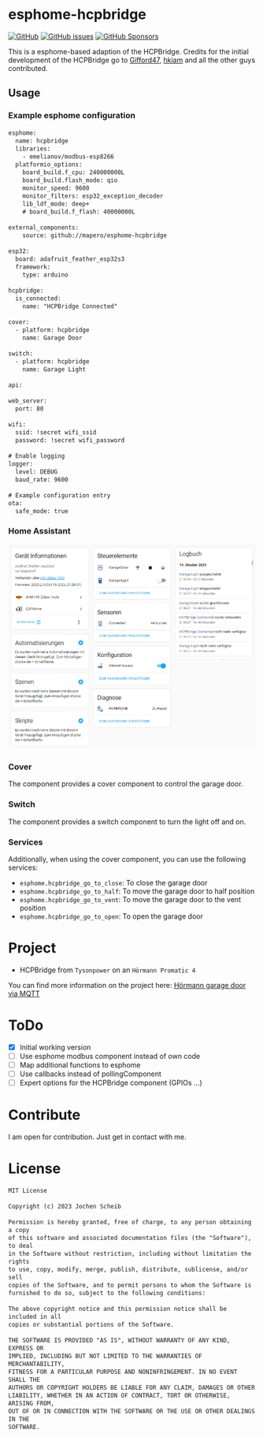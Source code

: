 # esphome-hcpbridge

[![GitHub](https://img.shields.io/github/license/mapero/esphome-hcpbridge)](https://github.com/mapero/esphome-hcpbridge/blob/main/LICENSE)
[![GitHub issues](https://img.shields.io/github/issues/mapero/esphome-hcpbridge)](https://github.com/mapero/esphome-hcpbridge)
[![GitHub Sponsors](https://img.shields.io/github/sponsors/mapero)](https://github.com/sponsors/mapero)


This is a esphome-based adaption of the HCPBridge. Credits for the initial development of the HCPBridge go to [Gifford47](https://github.com/Gifford47/HCPBridgeMqtt), [hkiam](https://github.com/hkiam/HCPBridge) and all the other guys contributed.

## Usage

### Example esphome configuration

```
esphome:
  name: hcpbridge
  libraries:
    - emelianov/modbus-esp8266
  platformio_options:
    board_build.f_cpu: 240000000L
    board_build.flash_mode: qio
    monitor_speed: 9600
    monitor_filters: esp32_exception_decoder
    lib_ldf_mode: deep+
    # board_build.f_flash: 40000000L

external_components:
    source: github://mapero/esphome-hcpbridge

esp32:
  board: adafruit_feather_esp32s3
  framework:
    type: arduino

hcpbridge:
  is_connected:
    name: "HCPBridge Connected"

cover:
  - platform: hcpbridge
    name: Garage Door

switch:
  - platform: hcpbridge
    name: Garage Light

api:

web_server:
  port: 80

wifi:
  ssid: !secret wifi_ssid
  password: !secret wifi_password

# Enable logging
logger:
  level: DEBUG
  baud_rate: 9600

# Example configuration entry
ota:
  safe_mode: true
```

### Home Assistant

![Home Assistant Device Overview](docs/device_overview.png)

### Cover

The component provides a cover component to control the garage door.

### Switch

The component provides a switch component to turn the light off and on.

### Services

Additionally, when using the cover component, you can use the following services:

- `esphome.hcpbridge_go_to_close`: To close the garage door
- `esphome.hcpbridge_go_to_half`: To move the garage door to half position
- `esphome.hcpbridge_go_to_vent`: To move the garage door to the vent position
- `esphome.hcpbridge_go_to_open`: To open the garage door

# Project

- HCPBridge from `Tysonpower` on an `Hörmann Promatic 4`

You can find more information on the project here: [Hörmann garage door via MQTT](https://community.home-assistant.io/t/hormann-garage-door-via-mqtt/279938/340)

# ToDo

- [x] Initial working version
- [ ] Use esphome modbus component instead of own code
- [ ] Map additional functions to esphome
- [ ] Use callbacks instead of pollingComponent
- [ ] Expert options for the HCPBridge component (GPIOs ...)

# Contribute

I am open for contribution. Just get in contact with me.

# License

```
MIT License

Copyright (c) 2023 Jochen Scheib

Permission is hereby granted, free of charge, to any person obtaining a copy
of this software and associated documentation files (the "Software"), to deal
in the Software without restriction, including without limitation the rights
to use, copy, modify, merge, publish, distribute, sublicense, and/or sell
copies of the Software, and to permit persons to whom the Software is
furnished to do so, subject to the following conditions:

The above copyright notice and this permission notice shall be included in all
copies or substantial portions of the Software.

THE SOFTWARE IS PROVIDED "AS IS", WITHOUT WARRANTY OF ANY KIND, EXPRESS OR
IMPLIED, INCLUDING BUT NOT LIMITED TO THE WARRANTIES OF MERCHANTABILITY,
FITNESS FOR A PARTICULAR PURPOSE AND NONINFRINGEMENT. IN NO EVENT SHALL THE
AUTHORS OR COPYRIGHT HOLDERS BE LIABLE FOR ANY CLAIM, DAMAGES OR OTHER
LIABILITY, WHETHER IN AN ACTION OF CONTRACT, TORT OR OTHERWISE, ARISING FROM,
OUT OF OR IN CONNECTION WITH THE SOFTWARE OR THE USE OR OTHER DEALINGS IN THE
SOFTWARE.
```